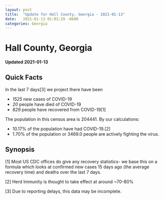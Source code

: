 ```yaml
---
layout: post
title:  "Update for Hall County, Georgia - 2021-01-13"
date:   2021-01-13 01:01:29 -0600
categories: Georgia
---
```


# Hall County, Georgia
#### Updated 2021-01-13

## Quick Facts

In the last 7 days[3] we project there have been
- *1525* new cases of COVID-19
- *20* people have died of COVID-19
- *829* people have recovered from COVID-19[1]

The population in this census area is 204441. By our calculations:
- 10.17% of the population have had COVID-19.[2]
- 1.70% of the population or 3469.0 people are actively fighting the virus.

## Synopsis




[1] Most US CDC offices do give any recovery statistics- we base this on a formula which looks at confirmed new cases
15 days ago (the average recovery time) and deaths over the last 7 days.

[2] Herd Immunity is thought to take effect at around ~70-80%

[3] Due to reporting delays, this data may be incomplete.
 
    